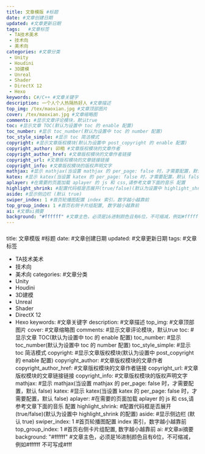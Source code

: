 ```yaml
---
title: 文章模版 #标题
date: #文章创建日期
updated: #文章更新日期
tags:   #文章标签
 - TA技术美术
 - 技术向
 - 美术向
categories: #文章分类
 - Unity
 - Houdini
 - 3D建模
 - Unreal
 - Shader
 - DirectX 12
 - Hexo
keywords: C#/C++ #文章关键字
description: 一个人个人热隔热好人 #文章描述
top_img: /tex/maoxian.jpg #文章顶部图片
cover: /tex/maoxian.jpg #文章缩略图
comments: #显示文章评论模块，默认true
toc: #显示文章 TOC(默认为设置中 toc 的 enable 配置)
toc_number: #显示 toc_number(默认为设置中 toc 的 number 配置)
toc_style_simple: #显示 toc 简洁模式
copyright: #显示文章版权模块(默认为设置中 post_copyright 的 enable 配置)
copyright_author: 卯相 #文章版权模块的文章作者
copyright_author_href: #文章版权模块的文章作者链接
copyright_url: #文章版权模块的文章链接链接
copyright_info: #文章版权模块的版权声明文字
mathjax: #显示 mathjax(当设置 mathjax 的 per_page: false 时，才需要配置，默认 false)
katex: #显示 katex(当设置 katex 的 per_page: false 时，才需要配置，默认 false)
aplayer: #在需要的页面加载 aplayer 的 js 和 css,请参考文章下面的音乐 配置
highlight_shrink: #配置代码框是否展开(true/false)(默认为设置中 highlight_shrink 的配置)
aside: #显示侧边栏 (默认 true)
swiper_index: 1 #首页轮播图配置 index 索引，数字越小越靠前
top_group_index: 1 #首页右侧卡片组配置, 数字越小越靠前
ai: #文章ai摘要
background: "#ffffff" #文章主色，必须是16进制颜色且有6位，不可缩减，例如#ffffff 不可写成#fff
---
```


###
title: 文章模版              #标题
date:                       #文章创建日期
updated:                    #文章更新日期
tags:                       #文章标签
 - TA技术美术
 - 技术向
 - 美术向
categories:                 #文章分类
 - Unity
 - Houdini
 - 3D建模
 - Unreal
 - Shader
 - DirectX 12
 - Hexo
keywords:                   #文章关键字
description:                 #文章描述
top_img:                    #文章顶部图片
cover:                      #文章缩略图
comments:                   #显示文章评论模块，默认true
toc:                         #显示文章 TOC(默认为设置中 toc 的 enable 配置)
toc_number:                  #显示 toc_number(默认为设置中 toc 的 number 配置)
toc_style_simple:           #显示 toc 简洁模式
copyright:                  #显示文章版权模块(默认为设置中 post_copyright 的 enable 配置)
copyright_author:            #文章版权模块的文章作者
copyright_author_href:       #文章版权模块的文章作者链接
copyright_url:               #文章版权模块的文章链接链接
copyright_info:              #文章版权模块的版权声明文字
mathjax:                    #显示 mathjax(当设置 mathjax 的 per_page: false 时，才需要配置，默认 false)
katex:                      #显示 katex(当设置 katex 的 per_page: false 时，才需要配置，默认 false)
aplayer:                    #在需要的页面加载 aplayer 的 js 和 css,请参考文章下面的音乐 配置
highlight_shrink:           #配置代码框是否展开(true/false)(默认为设置中 highlight_shrink 的配置)
aside:                      #显示侧边栏 (默认 true)
swiper_index: 1             #首页轮播图配置 index 索引，数字越小越靠前
top_group_index: 1           #首页右侧卡片组配置, 数字越小越靠前
ai:                         #文章ai摘要
background: "#ffffff"       #文章主色，必须是16进制颜色且有6位，不可缩减，例如#ffffff 不可写成#fff